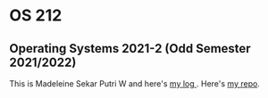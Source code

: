 # OS 212
Operating Systems 2021-2 (Odd Semester
2021/2022)
-
This is Madeleine Sekar Putri W and here's [my log ](https://icarustrench.github.io/os212/TXT/mylog.txt). Here's [my repo](https://github.com/icarustrench/os212).
